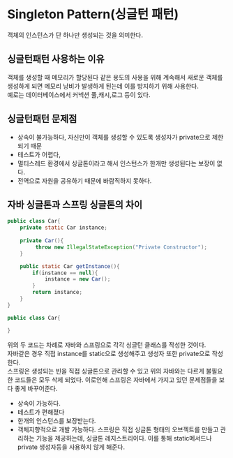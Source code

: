 # Singleton Pattern(싱글턴 패턴)
객체의 인스턴스가 단 하나만 생성되는 것을 의미한다.

## 싱글턴패턴 사용하는 이유
객체를 생성할 때 메모리가 할당된다 같은 용도의 사용을 위해 계속해서 새로운 객체를 생성하게 되면 메모리 낭비가 발생하게 된는데 이를 방지하기 위해 사용한다.<br>
예로는 데이터베이스에서 커넥션 풀,캐시,로그 등이 있다.

## 싱글턴패턴 문제점
* 상속이 불가능하다, 자신만이 객체를 생성할 수 있도록 생성자가 private으로 제한되기 때문 
* 테스트가 어렵다,
* 멀티스레드 환경에서 싱글톤이라고 해서 인스턴스가 한개만 생성된다는 보장이 없다.
* 전역으로 자원을 공유하기 때문에 바람직하지 못하다.

## 자바 싱글톤과 스프링 싱글톤의 차이
```java
public class Car{
    private static Car instance;
    
    private Car(){
         throw new IllegalStateException("Private Constructor");
    }

    public static Car getInstance(){
        if(instance == null){
            instance = new Car();
        }
        return instance;
    }
}
```
```java
public class Car{

}
```
위의 두 코드는 차례로 자바와 스프링으로 각각 싱글턴 클래스를 작성한 것이다.<br>
자바같은 경우 직접 instance를 static으로 생성해주고 생성자 또한 private으로 작성한다.<br>
스프링은 생성되는 빈을 직접 싱글톤으로 관리할 수 있고 위의 자바와는 다르게 불필요한 코드들은 모두 삭제 되었다. 이로인해 스프링은 자바에서 가지고 있던 문제점들을 보다 좋게 바꾸어준다. 
* 상속이 가능하다.
* 테스트가 편해졌다
* 한개의 인스턴스를 보장받는다.
* 객체지향적으로 개발 가능하다.
스프링은 직접 싱글톤 형태의 오브젝트를 만들고 관리하는 기능을 제공하는데, 싱글톤 레지스트리이다. 이를 통해 static메서드나 private 생성자등을 사용하지 않게 해준다.